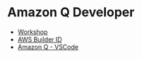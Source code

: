 # Amazon Q Developer

- [Workshop](https://catalog.workshops.aws/q-developer/pt-BR)
- [AWS Builder ID](https://profile.aws.amazon.com/)
- [Amazon Q - VSCode](https://marketplace.visualstudio.com/items?itemName=AmazonWebServices.amazon-q-vscode)

